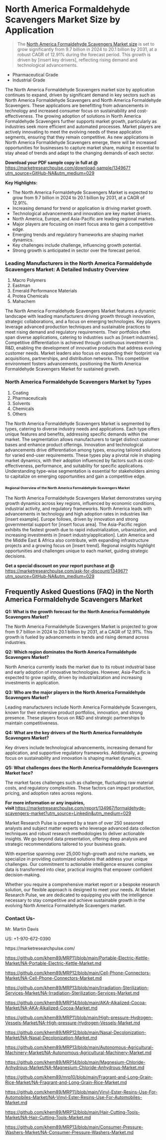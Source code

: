 <h1>North America Formaldehyde Scavengers Market&nbsp;Size by Application</h1><blockquote><p>The <a href="https://marketresearchpulse.com/download-sample/134967?utm_source=GitHub-NA&amp;utm_medium=029">North America Formaldehyde Scavengers Market size</a> is set to grow significantly from 9.7 billion in 2024 to 20.1 billion by 2031, at a robust CAGR of 12.91% during the forecast period. This growth is driven by [insert key drivers], reflecting rising demand and technological advancements.</p></blockquote><ul><li>Pharmaceutical Grade<li> Industrial Grade</li></ul><p>The North America Formaldehyde Scavengers market size by application continues to expand, driven by significant demand in key sectors such as North America Formaldehyde Scavengers and North America Formaldehyde Scavengers. These applications are benefitting from advancements in technology and increased consumer focus on sustainability and cost-effectiveness. The growing adoption of solutions in North America Formaldehyde Scavengers further supports market growth, particularly as industries seek more efficient and automated processes. Market players are actively innovating to meet the evolving needs of these application segments, ensuring that they remain competitive. As new applications in North America Formaldehyde Scavengers emerge, there will be increased opportunities for businesses to capture market share, making it essential to stay ahead of trends and adapt to the changing demands of each sector.</p><p><strong>Download your PDF sample copy in full at @ </strong><a href="https://marketresearchpulse.com/download-sample/134967?utm_source=GitHub-NA&amp;utm_medium=029">https://marketresearchpulse.com/download-sample/134967?utm_source=GitHub-NA&amp;utm_medium=029</a></p><p><strong>Key Highlights: </strong></p><ul><li>The North America Formaldehyde Scavengers Market is expected to grow from 9.7 billion in 2024 to 20.1 billion by 2031, at a CAGR of 12.91%.</li><li>Increasing demand for trend or application is driving market growth.</li><li>Technological advancements and innovation are key market drivers.</li><li>North America, Europe, and Asia-Pacific are leading regional markets.</li><li>Major players are focusing on insert focus area to gain a competitive edge.</li><li>Emerging trends and regulatory frameworks are shaping market dynamics.</li><li>Key challenges include challenge, influencing growth potential.</li><li>Strong growth is anticipated in sector over the forecast period.</li></ul><h3>Leading Manufacturers in the North America Formaldehyde Scavengers Market: A Detailed Industry Overview</h3><ol><li>Macro Polymers</li><li>Eastman</li><li>Emerald Performance Materials</li><li>Protea Chemicals</li><li>Mahachem</li></ol><div class="flex max-w-full flex-col flex-grow"><div class="min-h-8 text-message flex w-full flex-col items-end gap-2 whitespace-normal break-words [.text-message+&amp;]:mt-5" dir="auto" data-message-author-role="assistant" data-message-id="fd8432e4-4910-450d-b182-61b7bfb0a01f" data-message-model-slug="gpt-4o"><div class="flex w-full flex-col gap-1 empty:hidden first:pt-[3px]"><div class="markdown prose w-full break-words dark:prose-invert light"><p>The North America Formaldehyde Scavengers Market features a dynamic landscape with leading manufacturers driving growth through innovation, strategic collaborations, and a focus on emerging technologies. Key players leverage advanced production techniques and sustainable practices to meet rising demand and regulatory requirements. Their portfolios often span diverse applications, catering to industries such as [insert industries]. Competitive differentiation is achieved through continuous investment in R&amp;D, enabling the development of innovative products that address evolving customer needs. Market leaders also focus on expanding their footprint via acquisitions, partnerships, and distribution networks. This competitive environment fosters advancements, positioning the North America Formaldehyde Scavengers Market for sustained growth.</p></div></div></div></div><h3>North America Formaldehyde Scavengers Market by Types</h3><ol><li>Coating<li> Pharmaceuticals<li> Solvents<li> Chemicals<li> Others</li></ol><div class="flex max-w-full flex-col flex-grow"><div class="min-h-8 text-message flex w-full flex-col items-end gap-2 whitespace-normal break-words [.text-message+&amp;]:mt-5" dir="auto" data-message-author-role="assistant" data-message-id="084470be-0bb7-4664-bddf-5156b4f41249" data-message-model-slug="gpt-4o-mini"><div class="flex w-full flex-col gap-1 empty:hidden first:pt-[3px]"><div class="markdown prose w-full break-words dark:prose-invert light"><p>The North America Formaldehyde Scavengers Market is segmented by types, catering to diverse industry needs and applications. Each type offers unique features and benefits, addressing specific demands within the market. The segmentation allows manufacturers to target distinct customer bases and enhance product offerings. Innovation and technological advancements drive differentiation among types, ensuring tailored solutions for varied end-user requirements. These types play a pivotal role in shaping market dynamics, with their adoption influenced by factors such as cost-effectiveness, performance, and suitability for specific applications. Understanding type-wise segmentation is essential for stakeholders aiming to capitalize on emerging opportunities and gain a competitive edge.</p></div></div></div></div><h3><span style="font-size: 11px;">Regional Overview of the North America Formaldehyde Scavengers Market</span></h3><div class="flex max-w-full flex-col flex-grow"><div class="min-h-8 text-message flex w-full flex-col items-end gap-2 whitespace-normal break-words [.text-message+&amp;]:mt-5" dir="auto" data-message-author-role="assistant" data-message-id="e9038762-ce64-4e30-91c9-9bd413514231" data-message-model-slug="gpt-4o-mini"><div class="flex w-full flex-col gap-1 empty:hidden first:pt-[3px]"><div class="markdown prose w-full break-words dark:prose-invert light"><p>The North America Formaldehyde Scavengers Market demonstrates varying growth dynamics across key regions, influenced by economic conditions, industrial activity, and regulatory frameworks. North America leads with advancements in technology and high adoption rates in industries like [insert example]. Europe follows, driven by innovation and strong governmental support for [insert focus area]. The Asia-Pacific region exhibits the fastest growth due to rapid industrialization, urbanization, and increasing investments in [insert industry/application]. Latin America and the Middle East &amp; Africa also contribute, with expanding infrastructure projects and a growing focus on [insert trend]. Regional insights highlight opportunities and challenges unique to each market, guiding strategic decisions.</p></div></div></div></div><p><strong>Get a special discount on your report purchase at @ </strong><a href="https://marketresearchpulse.com/ask-for-discount/134967?utm_source=GitHub-NA&amp;utm_medium=029">https://marketresearchpulse.com/ask-for-discount/134967?utm_source=GitHub-NA&amp;utm_medium=029</a></p><h2>Frequently Asked Questions (FAQ) in the North America Formaldehyde Scavengers Market</h2><p><strong>Q1: What is the growth forecast for the North America Formaldehyde Scavengers Market?</strong></p><p>The North America Formaldehyde Scavengers Market is projected to grow from 9.7 billion in 2024 to 20.1 billion by 2031, at a CAGR of 12.91%. This growth is fueled by advancements in trends and rising demand across industries.</p><p><strong>Q2: Which region dominates the North America Formaldehyde Scavengers Market?</strong></p><p>North America currently leads the market due to its robust industrial base and early adoption of innovative technologies. However, Asia-Pacific is expected to grow rapidly, driven by industrialization and increasing investments in application.</p><p><strong>Q3: Who are the major players in the North America Formaldehyde Scavengers Market?</strong></p><p>Leading manufacturers include North America Formaldehyde Scavengers, known for their extensive product portfolios, innovation, and strong presence. These players focus on R&amp;D and strategic partnerships to maintain competitiveness.</p><p><strong>Q4: What are the key drivers of the North America Formaldehyde Scavengers Market?</strong></p><p>Key drivers include technological advancements, increasing demand for application, and supportive regulatory frameworks. Additionally, a growing focus on sustainability and innovation is shaping market dynamics.</p><p><strong>Q5: What challenges does the North America Formaldehyde Scavengers Market face?</strong></p><p>The market faces challenges such as challenge, fluctuating raw material costs, and regulatory complexities. These factors can impact production, pricing, and adoption rates across regions.</p><p><strong>For more information or any inquiries, visit&nbsp;</strong><a href="https://marketresearchpulse.com/report/134967/formaldehyde-scavengers-market?utm_source=Linkedin&utm_medium=029">https://marketresearchpulse.com/report/134967/formaldehyde-scavengers-market?utm_source=Linkedin&utm_medium=029</a></p><p>Market Research Pulse is powered by a team of over 250 seasoned analysts and subject matter experts who leverage advanced data collection techniques and robust research methodologies to deliver actionable insights. We go beyond data presentation, offering deep analysis and strategic recommendations tailored to your business goals.</p><p>With expertise spanning over 25,000 high-growth and niche markets, we specialize in providing customized solutions that address your unique challenges. Our commitment to actionable intelligence ensures complex data is transformed into clear, practical insights that empower confident decision-making.</p><p>Whether you require a comprehensive market report or a bespoke research solution, our flexible approach is designed to meet your needs. At Market Research Pulse, we are dedicated to equipping you with the intelligence necessary to stay competitive and achieve sustainable growth in the evolving North America Formaldehyde Scavengers market.</p><h3><strong>Contact Us-</strong></h3><p>Mr. Martin Davis</p><p>US: +1-970-672-0390</p><p>https://marketresearchpulse.com/</p><p><a href="https://github.com/khem89/MRP11/blob/main/Portable-Electric-Kettle-Market/NA-Portable-Electric-Kettle-Market.md">https://github.com/khem89/MRP11/blob/main/Portable-Electric-Kettle-Market/NA-Portable-Electric-Kettle-Market.md</a></p><p><a href="https://github.com/khem89/MRP12/blob/main/Cell-Phone-Connectors-Market/NA-Cell-Phone-Connectors-Market.md">https://github.com/khem89/MRP12/blob/main/Cell-Phone-Connectors-Market/NA-Cell-Phone-Connectors-Market.md</a></p><p><a href="https://github.com/khem89/MRP13/blob/main/Irradiation-Sterilization-Services-Market/NA-Irradiation-Sterilization-Services-Market.md">https://github.com/khem89/MRP13/blob/main/Irradiation-Sterilization-Services-Market/NA-Irradiation-Sterilization-Services-Market.md</a></p><p><a href="https://github.com/khem89/MRP14/blob/main/AKA-Alkalized-Cocoa-Market/NA-AKA-Alkalized-Cocoa-Market.md">https://github.com/khem89/MRP14/blob/main/AKA-Alkalized-Cocoa-Market/NA-AKA-Alkalized-Cocoa-Market.md</a></p><p><a href="https://github.com/khem89/MRP11/blob/main/High-pressure-Hydrogen-Vessels-Market/NA-High-pressure-Hydrogen-Vessels-Market.md">https://github.com/khem89/MRP11/blob/main/High-pressure-Hydrogen-Vessels-Market/NA-High-pressure-Hydrogen-Vessels-Market.md</a></p><p><a href="https://github.com/khem89/MRP12/blob/main/Nasal-Decolonization-Market/NA-Nasal-Decolonization-Market.md">https://github.com/khem89/MRP12/blob/main/Nasal-Decolonization-Market/NA-Nasal-Decolonization-Market.md</a></p><p><a href="https://github.com/khem89/MRP13/blob/main/Autonomous-Agricultural-Machinery-Market/NA-Autonomous-Agricultural-Machinery-Market.md">https://github.com/khem89/MRP13/blob/main/Autonomous-Agricultural-Machinery-Market/NA-Autonomous-Agricultural-Machinery-Market.md</a></p><p><a href="https://github.com/khem89/MRP14/blob/main/Magnesium-Chloride-Anhydrous-Market/NA-Magnesium-Chloride-Anhydrous-Market.md">https://github.com/khem89/MRP14/blob/main/Magnesium-Chloride-Anhydrous-Market/NA-Magnesium-Chloride-Anhydrous-Market.md</a></p><p><a href="https://github.com/khem89/mrp10/blob/main/Fragrant-and-Long-Grain-Rice-Market/NA-Fragrant-and-Long-Grain-Rice-Market.md">https://github.com/khem89/mrp10/blob/main/Fragrant-and-Long-Grain-Rice-Market/NA-Fragrant-and-Long-Grain-Rice-Market.md</a></p><p><a href="https://github.com/khem89/MRP11/blob/main/Vinyl-Ester-Resins-Use-For-Automobiles-Market/NA-Vinyl-Ester-Resins-Use-For-Automobiles-Market.md">https://github.com/khem89/MRP11/blob/main/Vinyl-Ester-Resins-Use-For-Automobiles-Market/NA-Vinyl-Ester-Resins-Use-For-Automobiles-Market.md</a></p><p><a href="https://github.com/khem89/MRP12/blob/main/Hair-Cutting-Tools-Market/NA-Hair-Cutting-Tools-Market.md">https://github.com/khem89/MRP12/blob/main/Hair-Cutting-Tools-Market/NA-Hair-Cutting-Tools-Market.md</a></p><p><a href="https://github.com/khem89/MRP13/blob/main/Consumer-Pressure-Washers-Market/NA-Consumer-Pressure-Washers-Market.md">https://github.com/khem89/MRP13/blob/main/Consumer-Pressure-Washers-Market/NA-Consumer-Pressure-Washers-Market.md</a></p>
